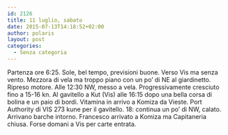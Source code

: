 ```yaml
---
id: 2126
title: 11 luglio, sabato
date: 2015-07-13T14:18:52+02:00
author: polaris
layout: post
categories:
  - Senza categoria
---
```

Partenza ore 6:25. Sole, bel tempo, previsioni buone. Verso Vis ma senza vento. Mezzora di vela ma troppo piano con un po&#8217; di NE al giardinetto. Ripreso motore. Alle 12:30 NW, messo a vela. Progressivamente cresciuto fino a 15-16 kn. Al gavitello a Kut (Vis) alle 16:15 dopo una bella corsa di bolina e un paio di bordi. Vitamina in arrivo a Komiza da Vieste. Port Authority di VIS 273 kune per il gavitello. 18: continua un po&#8217; di NW, calato. Arrivano barche intorno. Francesco arrivato a Komiza ma Capitaneria chiusa. Forse domani a Vis per carte entrata.

&nbsp;
